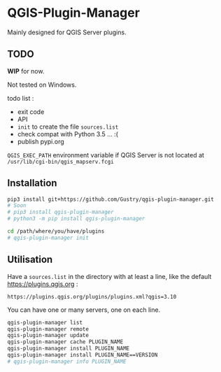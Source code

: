 # QGIS-Plugin-Manager

Mainly designed for QGIS Server plugins.

## TODO

**WIP** for now.

Not tested on Windows.

todo list :
* exit code
* API 
* `init` to create the file `sources.list`
* check compat with Python 3.5 ... :(
* publish pypi.org

`QGIS_EXEC_PATH` environment variable if QGIS Server is not located at `/usr/lib/cgi-bin/qgis_mapserv.fcgi`

## Installation

```bash
pip3 install git+https://github.com/Gustry/qgis-plugin-manager.git
# Soon
# pip3 install qgis-plugin-manager
# python3 -m pip install qgis-plugin-manager
```

```bash
cd /path/where/you/have/plugins
# qgis-plugin-manager init
```

## Utilisation

Have a `sources.list` in the directory with at least a line, like the default https://plugins.qgis.org :
```
https://plugins.qgis.org/plugins/plugins.xml?qgis=3.10
```

You can have one or many servers, one on each line.

```bash
qgis-plugin-manager list
qgis-plugin-manager remote
qgis-plugin-manager update
qgis-plugin-manager cache PLUGIN_NAME
qgis-plugin-manager install PLUGIN_NAME
qgis-plugin-manager install PLUGIN_NAME==VERSION
# qgis-plugin-manager info PLUGIN_NAME
```
